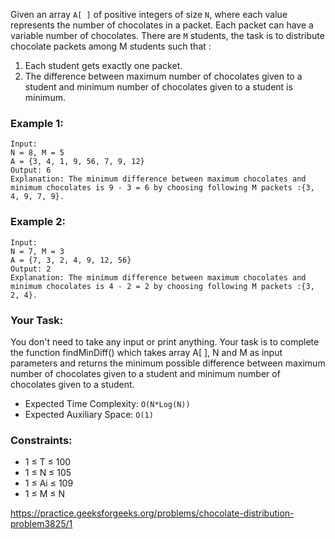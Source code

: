 Given an array `A[ ]` of positive integers of size `N`, where each value represents the number of chocolates in a packet. Each packet can have a variable number of chocolates. There are `M` students, the task is to distribute chocolate packets among M students such that :
1. Each student gets exactly one packet.
2. The difference between maximum number of chocolates given to a student and minimum number of chocolates given to a student is minimum.

### Example 1:
```
Input:
N = 8, M = 5
A = {3, 4, 1, 9, 56, 7, 9, 12}
Output: 6
Explanation: The minimum difference between maximum chocolates and minimum chocolates is 9 - 3 = 6 by choosing following M packets :{3, 4, 9, 7, 9}.
```


### Example 2:
```
Input:
N = 7, M = 3
A = {7, 3, 2, 4, 9, 12, 56}
Output: 2
Explanation: The minimum difference between maximum chocolates and minimum chocolates is 4 - 2 = 2 by choosing following M packets :{3, 2, 4}.
```

### Your Task:
You don't need to take any input or print anything. Your task is to complete the function findMinDiff() which takes array A[ ], N and M as input parameters and returns the minimum possible difference between maximum number of chocolates given to a student and minimum number of chocolates given to a student.

- Expected Time Complexity: `O(N*Log(N))`
- Expected Auxiliary Space: `O(1)`

### Constraints:
- 1 ≤ T ≤ 100
- 1 ≤ N ≤ 105
- 1 ≤ Ai ≤ 109
- 1 ≤ M ≤ N

https://practice.geeksforgeeks.org/problems/chocolate-distribution-problem3825/1
